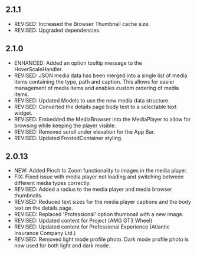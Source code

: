 ## 2.1.1

- REVISED: Increased the Browser Thumbnail cache size.
- REVISED: Upgraded dependencies.

## 2.1.0

- ENHANCED: Added an option tooltip message to the HoverScaleHandler.
- REVISED: JSON media data has been merged into a single list of media items containing the type, path and caption. This allows for easier management of media items and enables custom ordering of media items.
- REVISED: Updated Models to use the new media data structure.
- REVISED: Converted the details page body text to a selectable text widget.
- REVISED: Embedded the MediaBrowser into the MediaPlayer to allow for browsing while keeping the player visible.
- REVISED: Removed scroll under elevation for the App Bar.
- REVISED: Updated FrostedContainer styling.

## 2.0.13

- NEW: Added Pinch to Zoom functionality to images in the media player.
- FIX: Fixed issue with media player not loading and switching between different media types correctly.
- REVISED: Added a radius to the media player and media browser thumbnails.
- REVISED: Reduced text sizes for the media player captions and the body text on the details page.
- REVISED: Replaced 'Professional' option thumbnail with a new image.
- REVISED: Updated content for Project (AMG GT3 Wheel)
- REVISED: Updated content for Professional Experience (Atlantic Insurance Company Ltd.)
- REVISED: Removed light mode profile photo. Dark mode profile photo is now used for both light and dark mode.
